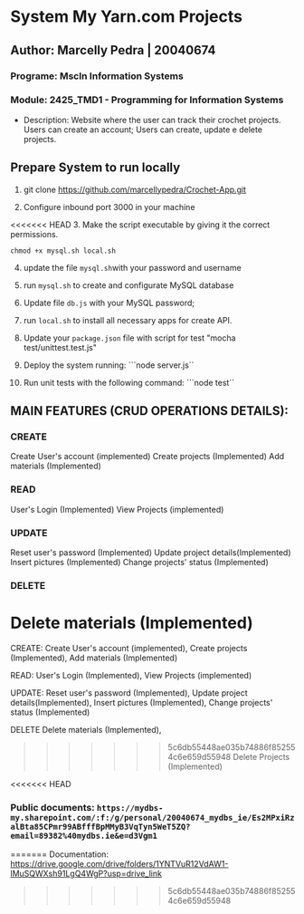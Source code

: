# System My Yarn.com Projects
## Author: Marcelly Pedra | 20040674
### Programe: MscIn Information Systems
### Module:	2425_TMD1 - Programming for Information Systems

* Description: 
Website where the user can track their crochet projects.
Users can create an account;
Users can create, update e delete projects.


## Prepare System to run locally
1. git clone https://github.com/marcellypedra/Crochet-App.git

2. Configure inbound port 3000 in your machine

<<<<<<< HEAD
3. Make the script executable by giving it the correct permissions.

```chmod +x mysql.sh local.sh```

4. update the file ```mysql.sh```with your password and username

5. run ```mysql.sh``` to create and configurate MySQL database

6. Update file ```db.js``` with your MySQL password;

7. run  ```local.sh``` to install all necessary apps for create API.

8. Update your ```package.json``` file with script for test "mocha test/unittest.test.js"

8. Deploy the system running:
```node server.js``

9. Run unit tests with the following command:
```node test``

## MAIN FEATURES (CRUD OPERATIONS DETAILS):

### CREATE

Create User's account (implemented)
Create projects (Implemented)
Add materials (Implemented)

 
### READ 
User's Login (Implemented)
View Projects (implemented)

 
### UPDATE 
Reset user's password (Implemented)
Update project details(Implemented)
Insert pictures (Implemented)
Change projects' status (Implemented)


### DELETE 
Delete materials (Implemented)
=======
CREATE:
Create User's account (implemented),
Create projects (Implemented),
Add materials (Implemented)

 

READ: 
User's Login (Implemented),
View Projects (implemented)

 
UPDATE: 
Reset user's password (Implemented),
Update project details(Implemented),
Insert pictures (Implemented),
Change projects' status (Implemented)


DELETE 
Delete materials (Implemented),
>>>>>>> 5c6db55448ae035b74886f852554c6e659d55948
Delete Projects (Implemented)


 

<<<<<<< HEAD
### Public documents: ```https://mydbs-my.sharepoint.com/:f:/g/personal/20040674_mydbs_ie/Es2MPxiRzalBta85CPmr99ABfffBpMMyB3VqTyn5WeT5ZQ?email=89382%40mydbs.ie&e=d3Vgm1```
=======
Documentation: https://drive.google.com/drive/folders/1YNTVuR12VdAW1-lMuSQWXsh91LgQ4WgP?usp=drive_link

>>>>>>> 5c6db55448ae035b74886f852554c6e659d55948

